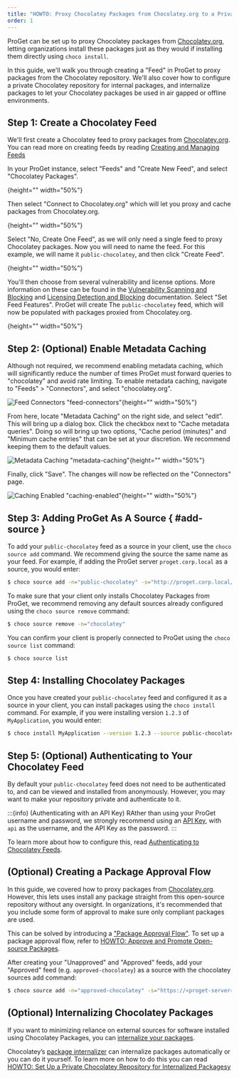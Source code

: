```yaml
---
title: "HOWTO: Proxy Chocolatey Packages from Chocolatey.org to a Private Repository"
order: 1
---
```


ProGet can be set up to proxy Chocolatey packages from [Chocolatey.org](https://chocolatey.org), letting organizations install these packages just as they would if installing them directly using `choco install`. 

In this guide, we'll walk you through creating a "Feed" in ProGet to proxy packages from the Chocolatey repository. We'll also cover how to configure a private Chocolatey repository for internal packages, and internalize packages to let your Chocolatey packages be used in air gapped or offline environments. 

## Step 1: Create a Chocolatey Feed

We'll first create a Chocolatey feed to proxy packages from [Chocolatey.org](https://chocolatey.org). You can read more on creating feeds by reading [Creating and Managing Feeds](/docs/proget/feeds/feed-overview#creating-and-managing-feeds)

In your ProGet instance, select "Feeds" and "Create New Feed", and select "Chocolatey Packages".

![](){height="" width="50%"}

Then select "Connect to Chocolatey.org" which will let you proxy and cache packages from Chocolatey.org.

![](){height="" width="50%"}

Select "No, Create One Feed", as we will only need a single feed to proxy Chocolatey packages. Now you will need to name the feed. For this example, we will name it `public-chocolatey`, and then click "Create Feed".

![](){height="" width="50%"}

You'll then choose from several vulnerability and license options. More information on these can be found in the [Vulnerability Scanning and Blocking](/docs/proget/sca/vulnerabilities) and [Licensing Detection and Blocking](https://docs.inedo.com/docs/proget/sca/licenses) documentation. Select "Set Feed Features". ProGet will create The `public-chocolatey` feed, which will now be populated with packages proxied from Chocolatey.org.

![](){height="" width="50%"}

## Step 2: (Optional) Enable Metadata Caching

Although not required, we recommend enabling metadata caching, which will significantly reduce the number of times ProGet must forward queries to "chocolatey" and avoid rate limiting. To enable metadata caching, navigate to "Feeds" > "Connectors", and select "chocolatey.org".

![Feed Connectors "feed-connectors"](/resources/docs/proget-feed-chocolatey-connectors.png){height="" width="50%"}

From here, locate "Metadata Caching" on the right side, and select "edit". This will bring up a dialog box. Click the checkbox next to "Cache metadata queries". Doing so will bring up two options, "Cache period (minutes)" and "Minimum cache entries" that can be set at your discretion. We recommend keeping them to the default values.

![Metadata Caching "metadata-caching"](/resources/docs/proget-configuremetadatacaching.png){height="" width="50%"}

Finally, click "Save". The changes will now be reflected on the "Connectors" page.

![Caching Enabled "caching-enabled"](/resources/docs/proget-chocolatey-cachingenabled.png){height="" width="50%"}

## Step 3: Adding ProGet As A Source  { #add-source }

To add your `public-chocolatey` feed as a source in your client, use the `choco source add` command. We recommend giving the source the same name as your feed. For example, if adding the ProGet server `proget.corp.local` as a source, you would enter:

```bash
$ choco source add -n="public-chocolatey" -s="http://proget.corp.local/feeds/public-chocolatey" --priority=1 
```

To make sure that your client only installs Chocolatey Packages from ProGet, we recommend removing any default sources already configured using the `choco source remove` command:

```bash
$ choco source remove -n="chocolatey"
```
You can confirm your client is properly connected to ProGet using the `choco source list` command:

```bash
$ choco source list
```

## Step 4: Installing Chocolatey Packages

Once you have created your `public-chocolatey` feed and configured it as a source in your client, you can install packages using the `choco install` command. For example, if you were installing version `1.2.3` of `MyApplication`, you would enter:

```bash
$ choco install MyApplication --version 1.2.3 --source public-chocolatey
```

## Step 5: (Optional) Authenticating to Your Chocolatey Feed

By default your `public-chocolatey` feed does not need to be authenticated to, and can be viewed and installed from anonymously. However, you may want to make your repository private and authenticate to it. 

:::(info) (Authenticating with an API Key)
RAther than using your ProGet username and password, we strongly recommend using an [API Key](/docs/proget/reference-api/proget-apikeys), with `api` as the username, and the API Key as the password. 
:::

To learn more about how to configure this, read [Authenticating to Chocolatey Feeds](/docs/proget/feeds/chocolatey#authenticating-to-a-chocolatey-feed). 

## (Optional) Creating a Package Approval Flow

In this guide, we covered how to proxy packages from [Chocolatey.org](https://www.Chocolatey.org/). However, this lets uses install any package straight from this open-source repository without any oversight. In organizations, it's recommended that you include some form of approval to make sure only compliant packages are used.

This can be solved by introducing a ["Package Approval Flow"](/docs/proget/packages/package-promotion). To set up a package approval flow, refer to [HOWTO: Approve and Promote Open-source Packages](/docs/proget/packages/package-promotion/proget-howto-promote-packages). 

After creating your "Unapproved" and "Approved" feeds, add your "Approved" feed (e.g. `approved-chocolatey`) as a source with the chocolatey sources add command:

```bash
$ choco source add -n="approved-chocolatey" -s="https://«proget-server»/feeds/approved-chocolatey" --priority=1 
```

## (Optional) Internalizing Chocolatey Packages

If you want to minimizing reliance on external sources for software installed using Chocolatey Packages, you can [internalize your packages](https://blog.inedo.com/chocolatey/internalization). 

Chocolatey’s [package internalizer](https://docs.chocolatey.org/en-us/features/package-internalizer) can internalize packages automatically or you can do it yourself. To learn more on how to do this you can read [HOWTO: Set Up a Private Chocolatey Repository for Internalized Packagesy](/docs/proget/feeds/chocolatey/howto-chocolatey-internalized)